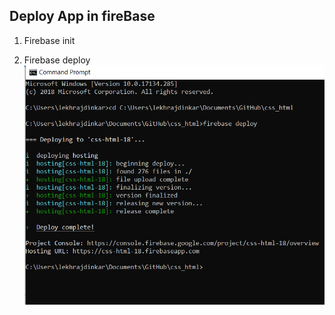 ## Deploy App in fireBase

1. Firebase init

2. Firebase deploy
![](../../99_archive/999_assets/assets_html-css/assets-01/host-1.PNG)